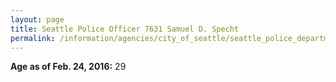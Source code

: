 ```yaml
---
layout: page
title: Seattle Police Officer 7631 Samuel D. Specht
permalink: /information/agencies/city_of_seattle/seattle_police_department/copbook/7631/
---
```


**Age as of Feb. 24, 2016:** 29

